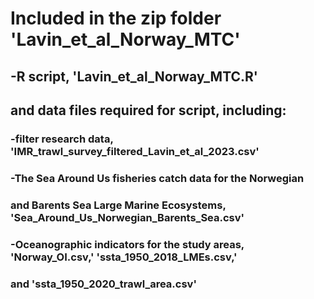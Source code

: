 # Included in the zip folder 'Lavin_et_al_Norway_MTC'
## -R script, 'Lavin_et_al_Norway_MTC.R'
## and data files required for script, including:
  ### -filter research data, 'IMR_trawl_survey_filtered_Lavin_et_al_2023.csv'
  ### -The Sea Around Us fisheries catch data for the Norwegian
  ### and Barents Sea Large Marine Ecosystems, 'Sea_Around_Us_Norwegian_Barents_Sea.csv'
  ### -Oceanographic indicators for the study areas, 'Norway_OI.csv,' 'ssta_1950_2018_LMEs.csv,'
  ### and 'ssta_1950_2020_trawl_area.csv'
